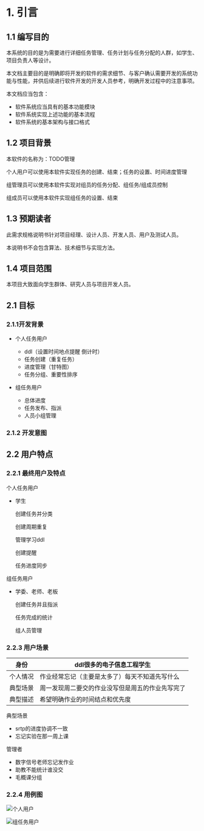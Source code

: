 # 1. 引言

## 1.1 编写目的

本系统的目的是为需要进行详细任务管理、任务计划与任务分配的人群，如学生、项目负责人等设计。

本文档主要目的是明确即将开发的软件的需求细节、与客户确认需要开发的系统功能与性能，并供后续进行软件开发的开发人员参考，明确开发过程中的注意事项。

本文档应当包含：

+ 软件系统应当具有的基本功能模块
+ 软件系统实现上述功能的基本流程
+ 软件系统的基本架构与接口格式

## 1.2 项目背景

本软件的名称为：TODO管理

个人用户可以使用本软件实现任务的创建、结束；任务的设置、时间进度管理

组管理员可以使用本软件实现对组员的任务分配、组任务/组成员控制

组成员可以使用本软件实现组任务的设置、结束

## 1.3 预期读者

此需求规格说明书针对项目经理、设计人员、开发人员、用户及测试人员。

本说明书不会包含算法、技术细节与实现方法。

## 1.4 项目范围

本项目大致面向学生群体、研究人员与项目开发人员。



## 2.1 目标

### 2.1.1开发背景

+ 个人任务用户
  + ddl（设置时间地点提醒 倒计时）
  + 任务创建（重复任务）
  + 进度管理（甘特图）
  + 任务分组、重要性排序

+ 组任务用户
  + 总体进度
  + 任务发布、指派
  + 人员小组管理

### 2.1.2 开发意图



## 2.2 用户特点

### 2.2.1 最终用户及特点



个人任务用户

+ 学生

  创建任务并分类

  创建周期重复

  管理学习ddl

  创建提醒

  任务进度同步

组任务用户

+ 学委、老师、老板

  创建任务并且指派

  任务完成的统计

  组人员管理

### 2.2.3 用户场景

| 身份     | ddl很多的电子信息工程学生                        |
| -------- | ------------------------------------------------ |
| 个人情况 | 作业经常忘记（主要是太多了）每天不知道先写什么   |
| 典型场景 | 周一发现周二要交的作业没写但是周五的作业先写完了 |
| 典型描述 | 希望明确作业的时间结点和优先度                   |

典型场景

+ srtp的进度协调不一致
+ 忘记实验在那一周上课

管理者

+ 数字信号老师忘记发作业
+ 助教不能统计谁没交
+ 毛概课分组

### 2.2.4 用例图

![个人用户](source/个人用户.bmp)

![组任务用户](source/组任务用户.bmp)













